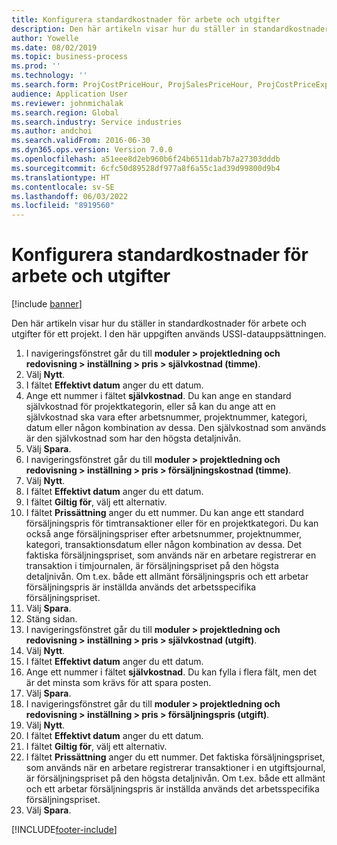 ```yaml
---
title: Konfigurera standardkostnader för arbete och utgifter
description: Den här artikeln visar hur du ställer in standardkostnader för arbete och utgifter för ett projekt.
author: Yowelle
ms.date: 08/02/2019
ms.topic: business-process
ms.prod: ''
ms.technology: ''
ms.search.form: ProjCostPriceHour, ProjSalesPriceHour, ProjCostPriceExpense, ProjSalesPriceCost
audience: Application User
ms.reviewer: johnmichalak
ms.search.region: Global
ms.search.industry: Service industries
ms.author: andchoi
ms.search.validFrom: 2016-06-30
ms.dyn365.ops.version: Version 7.0.0
ms.openlocfilehash: a51eee8d2eb960b6f24b6511dab7b7a27303dddb
ms.sourcegitcommit: 6cfc50d89528df977a8f6a55c1ad39d99800d9b4
ms.translationtype: HT
ms.contentlocale: sv-SE
ms.lasthandoff: 06/03/2022
ms.locfileid: "8919560"
---
```

# <a name="configure-standard-costs-for-labor-and-expenses"></a>Konfigurera standardkostnader för arbete och utgifter

[!include [banner](../../includes/banner.md)]

Den här artikeln visar hur du ställer in standardkostnader för arbete och utgifter för ett projekt. I den här uppgiften används USSI-datauppsättningen.

1. I navigeringsfönstret går du till **moduler > projektledning och redovisning > inställning > pris > självkostnad (timme)**.
2. Välj **Nytt**.
3. I fältet **Effektivt datum** anger du ett datum.
4. Ange ett nummer i fältet **självkostnad**. Du kan ange en standard självkostnad för projektkategorin, eller så kan du ange att en självkostnad ska vara efter arbetsnummer, projektnummer, kategori, datum eller någon kombination av dessa. Den självkostnad som används är den självkostnad som har den högsta detaljnivån.  
5. Välj **Spara**.
6. I navigeringsfönstret går du till **moduler > projektledning och redovisning > inställning > pris > försäljningskostnad (timme)**.
7. Välj **Nytt**.
8. I fältet **Effektivt datum** anger du ett datum.
9. I fältet **Giltig för**, välj ett alternativ.
10. I fältet **Prissättning** anger du ett nummer. Du kan ange ett standard försäljningspris för timtransaktioner eller för en projektkategori. Du kan också ange försäljningspriser efter arbetsnummer, projektnummer, kategori, transaktionsdatum eller någon kombination av dessa. Det faktiska försäljningspriset, som används när en arbetare registrerar en transaktion i timjournalen, är försäljningspriset på den högsta detaljnivån. Om t.ex. både ett allmänt försäljningspris och ett arbetar försäljningspris är inställda används det arbetsspecifika försäljningspriset.  
11. Välj **Spara**.
12. Stäng sidan.
13. I navigeringsfönstret går du till **moduler > projektledning och redovisning > inställning > pris > självkostnad (utgift)**.
14. Välj **Nytt**.
15. I fältet **Effektivt datum** anger du ett datum.
16. Ange ett nummer i fältet **självkostnad**. Du kan fylla i flera fält, men det är det minsta som krävs för att spara posten.  
17. Välj **Spara**.
18. I navigeringsfönstret går du till **moduler > projektledning och redovisning > inställning > pris > försäljningspris (utgift)**.
19. Välj **Nytt**.
20. I fältet **Effektivt datum** anger du ett datum.
21. I fältet **Giltig för**, välj ett alternativ.
22. I fältet **Prissättning** anger du ett nummer. Det faktiska försäljningspriset, som används när en arbetare registrerar transaktioner i en utgiftsjournal, är försäljningspriset på den högsta detaljnivån. Om t.ex. både ett allmänt och ett arbetar försäljningspris är inställda används det arbetsspecifika försäljningspriset.  
23. Välj **Spara**.



[!INCLUDE[footer-include](../../includes/footer-banner.md)]